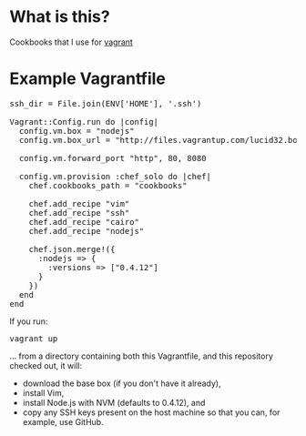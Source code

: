 # What is this?

Cookbooks that I use for [vagrant](http://vagrantup.com)

# Example Vagrantfile

<pre>
ssh_dir = File.join(ENV['HOME'], '.ssh')

Vagrant::Config.run do |config|
  config.vm.box = "nodejs"
  config.vm.box_url = "http://files.vagrantup.com/lucid32.box"

  config.vm.forward_port "http", 80, 8080

  config.vm.provision :chef_solo do |chef|
    chef.cookbooks_path = "cookbooks"
    
    chef.add_recipe "vim"
    chef.add_recipe "ssh"
    chef.add_recipe "cairo"
    chef.add_recipe "nodejs"
    
    chef.json.merge!({
      :nodejs => {
        :versions => ["0.4.12"]
      }
    })
  end
end
</pre>

If you run:

<pre>
vagrant up
</pre>

... from a directory containing both this Vagrantfile, and this repository
checked out, it will:

* download the base box (if you don't have it already),
* install Vim,
* install Node.js with NVM (defaults to 0.4.12), and
* copy any SSH keys present on the host machine so that you can,
for example, use GitHub.